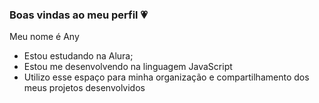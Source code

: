 ### Boas vindas ao meu perfil 💗

Meu nome é Any

- Estou estudando na Alura;
- Estou me desenvolvendo na linguagem JavaScript
- Utilizo esse espaço para minha organização e compartilhamento dos meus projetos desenvolvidos

